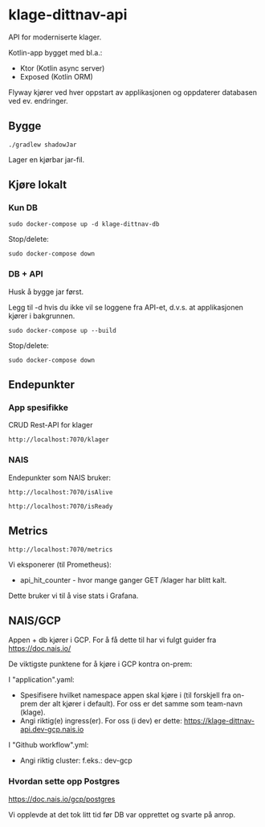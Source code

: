 # klage-dittnav-api
API for moderniserte klager.

Kotlin-app bygget med bl.a.:
* Ktor (Kotlin async server) 
* Exposed (Kotlin ORM)

Flyway kjører ved hver oppstart av applikasjonen og oppdaterer databasen ved ev. endringer.

## Bygge
```
./gradlew shadowJar
```
Lager en kjørbar jar-fil.

## Kjøre lokalt

### Kun DB
```
sudo docker-compose up -d klage-dittnav-db
```

Stop/delete:
```
sudo docker-compose down
```

### DB + API
Husk å bygge jar først.

Legg til -d hvis du ikke vil se loggene fra API-et, d.v.s. at applikasjonen kjører i bakgrunnen.
```
sudo docker-compose up --build
```
Stop/delete:
```
sudo docker-compose down
```

## Endepunkter

### App spesifikke
CRUD Rest-API for klager
```
http://localhost:7070/klager
```
### NAIS
Endepunkter som NAIS bruker:
```
http://localhost:7070/isAlive
```
```
http://localhost:7070/isReady
```

## Metrics
```
http://localhost:7070/metrics
```
Vi eksponerer (til Prometheus):

* api_hit_counter - hvor mange ganger GET /klager har blitt kalt.

Dette bruker vi til å vise stats i Grafana.

## NAIS/GCP
Appen + db kjører i GCP. For å få dette til har vi fulgt guider fra https://doc.nais.io/

De viktigste punktene for å kjøre i GCP kontra on-prem:

I "application".yaml:
* Spesifisere hvilket namespace appen skal kjøre i (til forskjell fra on-prem der alt kjører i default). For oss er det samme som team-navn (klage).
* Angi riktig(e) ingress(er). For oss (i dev) er dette: https://klage-dittnav-api.dev-gcp.nais.io  

I "Github workflow".yml:
* Angi riktig cluster: f.eks.: dev-gcp

### Hvordan sette opp Postgres
https://doc.nais.io/gcp/postgres

Vi opplevde at det tok litt tid før DB var opprettet og svarte på anrop.
